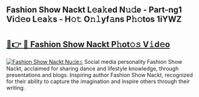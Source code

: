 ## Fashion Show Nackt L𝚎a𝚔ed N𝚞𝚍e - Part-ng1 Vi𝚍𝚎o L𝚎a𝚔s - H𝚘𝚝 O𝚗𝚕yf𝚊ns P𝚑𝚘tos 1iYWZ

# <h2><a href="http://kf73vv.oniu.top/?m=Fashion+Show+Nackt">🔗👉 🔴 Fashion Show Nackt P𝚑ot𝚘𝚜 V𝚒d𝚎o</a></h2>

[![Fashion Show Nackt Nu𝚍e𝚜](https://i.imgur.com/0qMVB7G.gif)](http://kf73vv.oniu.top/?m=Fashion+Show+Nackt)
Social media personality Fashion Show Nackt, acclaimed for sharing dance and lifestyle knowledge, through presentations and blogs. Inspiring author Fashion Show Nackt, recognized for their ability to capture the imagination and inspire others through their writing.  
